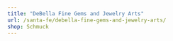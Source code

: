 ```yaml
---
title: "DeBella Fine Gems and Jewelry Arts"
url: /santa-fe/debella-fine-gems-and-jewelry-arts/
shop: Schmuck
---
```

